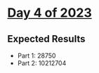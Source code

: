 # [Day 4 of 2023](https://adventofcode.com/2023/day/4)

## Expected Results

- Part 1: 28750
- Part 2: 10212704

